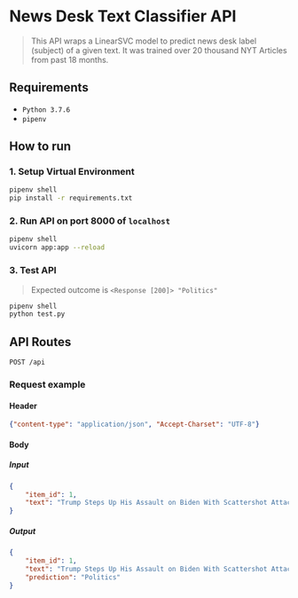 # News Desk Text Classifier API

> This API wraps a LinearSVC model to predict news desk label (subject) of a given text. It was trained over 20 thousand NYT Articles from past 18 months.

## Requirements

* `Python 3.7.6`
* `pipenv`

## How to run

### 1. Setup Virtual Environment

```bash
pipenv shell
pip install -r requirements.txt
```

### 2. Run API on port 8000 of `localhost`

```bash
pipenv shell
uvicorn app:app --reload
```

### 3. Test API

> Expected outcome is `<Response [200]> "Politics"`

```bash
pipenv shell
python test.py
```

## API Routes

`POST /api`

### Request example

#### Header

```json
{"content-type": "application/json", "Accept-Charset": "UTF-8"}
```

#### Body

##### Input

```json
{
    "item_id": 1,
    "text": "Trump Steps Up His Assault on Biden With Scattershot Attacks, Many False"
}
```

##### Output

```json
{
    "item_id": 1,
    "text": "Trump Steps Up His Assault on Biden With Scattershot Attacks, Many False",
    "prediction": "Politics"
}
```
